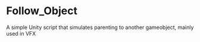 # Follow_Object
A simple Unity script that simulates parenting to another gameobject, mainly used in VFX
